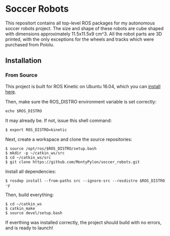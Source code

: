 # Soccer Robots
This repositort contains all top-level ROS packages for my autonomous soccer robots project. The size and shape of these robots are cube shaped with dimensions approximately 11.5x11.5x9 cm^3. All the robot parts are 3D printed, with the only exceptions for the wheels and tracks which were purchased from Pololu.

## Installation

### From Source

This project is built for ROS Kinetic on Ubuntu 16.04, which you can [install here](http://wiki.ros.org/kinetic/Installation/Ubuntu).

Then, make sure the ROS_DISTRO environment variable is set correctly:

```
echo $ROS_DISTRO
```

It may already be.  If not, issue this shell command:

```
$ export ROS_DISTRO=kinetic
```

Next, create a workspace and clone the source repositories:
```
$ source /opt/ros/$ROS_DISTRO/setup.bash
$ mkdir -p ~/catkin_ws/src
$ cd ~/catkin_ws/src
$ git clone https://github.com/MontyPylon/soccer_robots.git
```

Install all dependencies:
```
$ rosdep install --from-paths src --ignore-src --rosdistro $ROS_DISTRO -y
```

Then, build everything:
```
$ cd ~/catkin_ws
$ catkin_make
$ source devel/setup.bash
```
If everthing was installed correctly, the project should build with no errors, and is ready to launch!
